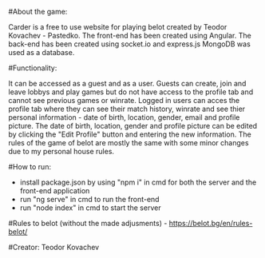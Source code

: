 #About the game:

Carder is a free to use website for playing belot created by Teodor Kovachev - Pastedko.
The front-end has been created using Angular.
The back-end has been created using socket.io and express.js
MongoDB was used as a database.

#Functionality:

It can be accessed as a guest and as a user.
Guests can create, join and leave lobbys and play games but do not have access to the profile tab and cannot see previous games or winrate.
Logged in users can acces the profile tab where they can see their match history, winrate and see thier personal information - date of birth, location, gender, email and profile picture. The date of birth, location, gender and profile picture can be edited by clicking the "Edit Profile" button and entering the new information.
The rules of the game of belot are mostly the same with some minor changes due to my personal house rules.

#How to run:
- install package.json by using "npm i" in cmd for both the server and the front-end application
- run "ng serve" in cmd to run the front-end
- run "node index" in cmd to start the server

#Rules to belot (without the made adjusments) - https://belot.bg/en/rules-belot/

#Creator: Teodor Kovachev
